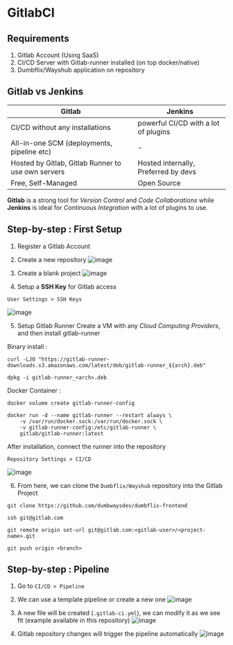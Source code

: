 # GitlabCI

## Requirements
1. Gitlab Account (Using SaaS)
2. CI/CD Server with Gitlab-runner installed (on top docker/native)
3. Dumbflix/Wayshub application on repository

## Gitlab vs Jenkins
| Gitlab   | Jenkins |
|----------|---------|
| CI/CD without any installations | powerful CI/CD with a lot of plugins |
| All-in-one SCM (deployments, pipeline etc) | - |
| Hosted by Gitlab, Gitlab Runner to use own servers | Hosted internally, Preferred by devs |
| Free, Self-Managed | Open Source |

**Gitlab** is a strong tool for _Version Control_ and _Code Collaborations_ while **Jenkins** is ideal for _Continuous Integration_ with a lot of plugins to use.

## Step-by-step : First Setup
1. Register a Gitlab Account
2. Create a new repository
![image](https://user-images.githubusercontent.com/111945026/220281073-c4967bf2-b9f6-4752-8757-800a224cd508.png)

3. Create a blank project
![image](https://user-images.githubusercontent.com/111945026/220281348-4cabc40a-ac1d-490e-ad9d-f2ab8d3f5eb4.png)

4. Setup a **SSH Key** for Gitlab access

```
User Settings > SSH Keys
```
![image](https://user-images.githubusercontent.com/111945026/220283347-9f880f65-8688-4e05-8a23-3773b8e8cf4b.png)

5. Setup Gitlab Runner
Create a VM with any _Cloud Computing Providers_, and then install gitlab-runner

Binary install :
```
curl -LJO "https://gitlab-runner-downloads.s3.amazonaws.com/latest/deb/gitlab-runner_${arch}.deb"

dpkg -i gitlab-runner_<arch>.deb
```

Docker Container :
```
docker volume create gitlab-runner-config

docker run -d --name gitlab-runner --restart always \
    -v /var/run/docker.sock:/var/run/docker.sock \
    -v gitlab-runner-config:/etc/gitlab-runner \
    gitlab/gitlab-runner:latest
```

After installation, connect the runner into the repository
```
Repository Settings > CI/CD
```
![image](https://user-images.githubusercontent.com/111945026/220284498-bb935343-d013-438b-9657-ba8dd926d86c.png)

6. From here, we can clone the `Dumbflix/Wayshub` repository into the Gitlab Project
```
git clone https://github.com/dumbwaysdev/dumbflix-frontend

ssh git@gitlab.com

git remote origin set-url git@gitlab.com:<gitlab-user>/<project-name>.git

git push origin <branch>

```

## Step-by-step : Pipeline
1. Go to `CI/CD > Pipeline`
2. We can use a template pipeline or create a new one
![image](https://user-images.githubusercontent.com/111945026/220286467-2ac82af4-fd79-422c-adb9-b07be7bbb2a1.png)

3. A new file will be created (`.gitlab-ci.yml`), we can modify it as we see fit (example available in this repository)
![image](https://user-images.githubusercontent.com/111945026/220287111-ab0596a3-db30-48c8-bb4a-255dac140d00.png)

4. Gitlab repository changes will trigger the pipeline automatically
![image](https://user-images.githubusercontent.com/111945026/220287332-0a7ccae7-1dd2-45ba-8921-948c1c798fed.png)


